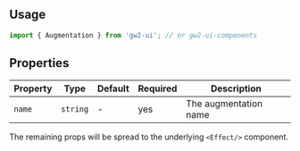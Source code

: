 ## Usage

```js
import { Augmentation } from 'gw2-ui'; // or gw2-ui-components
```

## Properties

| Property | Type     | Default | Required | Description           |
| -------- | -------- | ------- | -------- | --------------------- |
| `name`   | `string` | -       | yes      | The augmentation name |

The remaining props will be spread to the underlying `<Effect/>` component.
